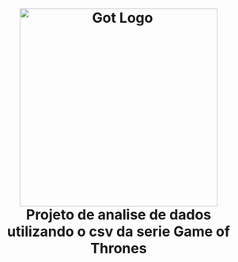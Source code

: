 <h1 align="center"> <img src="https://cinesiageek.com.br/wp-content/uploads/2017/07/game-of-thrones-logo-4k-wallpaper-6173.jpg" alt="Got Logo" width="400px" /> Projeto de analise de dados utilizando o csv da serie Game of Thrones</h1>
